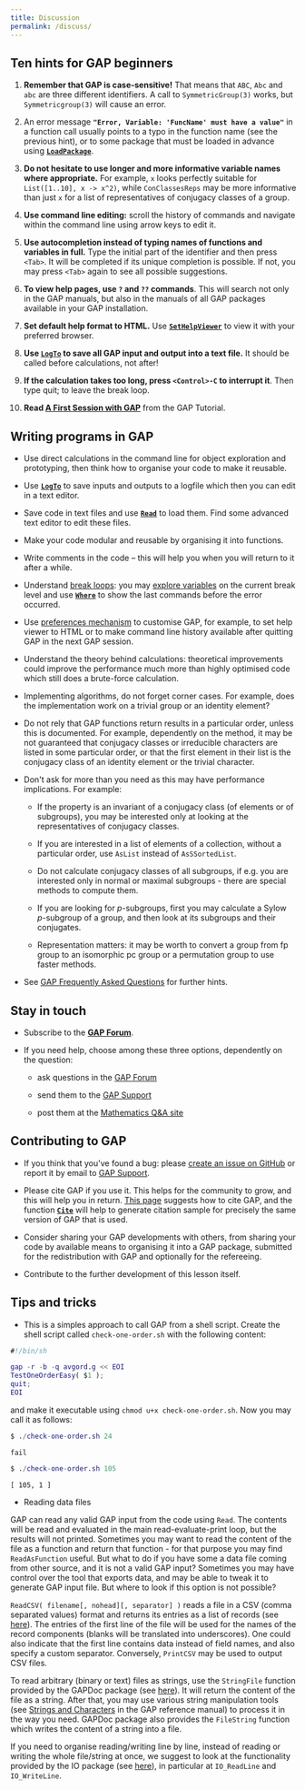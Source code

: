 ```yaml
---
title: Discussion
permalink: /discuss/
---
```


## Ten hints for GAP beginners

1. **Remember that GAP is case-sensitive!** That means that `ABC`, `Abc` and `abc`
  are three different identifiers. A call to `SymmetricGroup(3)` works, but
  `Symmetricgroup(3)` will cause an error.

2. An error message **`"Error, Variable: 'FuncName' must have a value"`** in a
  function call usually points to a typo in the function name (see the previous hint),
  or to some package that must be loaded in advance using
  [**`LoadPackage`**](https://www.gap-system.org/Manuals/doc/ref/chap76.html#X79B373A77B29D1F5).

3. **Do not hesitate to use longer and more informative variable names where
  appropriate.** For example, `x` looks perfectly suitable for `List([1..10], x -> x^2)`,
  while `ConClassesReps` may be more informative than just `x` for a list of
  representatives of conjugacy classes of a group.

4. **Use command line editing:** scroll the history of commands and navigate within
  the command line using arrow keys to edit it.

5. **Use autocompletion instead of typing names of functions and variables in full.**
  Type the initial part of the identifier and then press `<Tab>`. It will be
  completed if its unique completion is possible. If not, you may press `<Tab>`
  again to see all possible suggestions.

6. **To view help pages, use `?` and `??` commands**. This will search not only
  in the GAP manuals, but also in the manuals of all GAP packages available
  in your GAP installation.

7. **Set default help format to HTML.** Use
  [**`SetHelpViewer`**](https://www.gap-system.org/Manuals/doc/ref/chap2.html#X87C1BFB2826488B0)
  to view it with your preferred browser.

8. **Use [**`LogTo`**](https://www.gap-system.org/Manuals/doc/ref/chap9.html#X79813A6686894960)
  to save all GAP input and output into a text file.** It should be called before
  calculations, not after!

9. **If the calculation takes too long, press `<Control>-C` to interrupt it**.
  Then type quit; to leave the break loop.

10. **Read [A First Session with GAP](https://www.gap-system.org/Manuals/doc/tut/chap2.html)**
  from the GAP Tutorial.

## Writing programs in GAP

- Use direct calculations in the command line for object exploration and prototyping,
  then think how to organise your code to make it reusable.

- Use [**`LogTo`**](https://www.gap-system.org/Manuals/doc/ref/chap9.html#X79813A6686894960)
  to save inputs and outputs to a logfile which then you can edit in a text editor.

- Save code in text files and use
  [**`Read`**](https://www.gap-system.org/Manuals/doc/ref/chap9.html#X8373AC6B7D5F9167)
  to load them. Find some advanced text editor to edit these files.

- Make your code modular and reusable by organising it into functions.

- Write comments in the code – this will help you when you will return to it after a while.

- Understand [break loops](https://www.gap-system.org/Manuals/doc/ref/chap6.html#X8593B49F8705B486):
  you may [explore variables](https://www.gap-system.org/Manuals/doc/ref/chap6.html#X7EE5CF2C8419F061)
  on the current break level and use
  [**`Where`**](https://www.gap-system.org/Manuals/doc/ref/chap6.html#X7A7FFA2B7C1EF5A3)
  to show the last commands before the error occurred.

- Use [preferences mechanism](https://www.gap-system.org/Manuals/doc/ref/chap3.html#X7FD66F977A3B02DF)
  to customise GAP, for example, to set help viewer to HTML or to make command line history available
  after quitting GAP in the next GAP session.

- Understand the theory behind calculations: theoretical improvements could improve
  the performance much more than highly optimised code which still does a brute-force calculation.

- Implementing algorithms, do not forget corner cases. For example, does the implementation
  work on a trivial group or an identity element?

- Do not rely that GAP functions return results in a particular order, unless this
  is documented. For example, dependently on the method, it may be not guaranteed
  that conjugacy classes or irreducible characters are listed in some particular
  order, or that the first element in their list is the conjugacy class of an identity
  element or the trivial character.

- Don't ask for more than you need as this may have performance implications.
  For example:

  - If the property is an invariant of a conjugacy class (of elements or of
    subgroups), you may be interested only at looking at the representatives
    of conjugacy classes.

  - If you are interested in a list of elements of a collection, without a
    particular order, use `AsList` instead of `AsSSortedList`.

  - Do not calculate conjugacy classes of all subgroups, if e.g. you are
    interested only in normal or maximal subgroups - there are special
    methods to compute them.

  - If you are looking for *p*\-subgroups, first you may calculate
    a Sylow *p*\-subgroup of a group, and then look at its subgroups
    and their conjugates.

  - Representation matters: it may be worth to convert a group from fp group
    to an isomorphic pc group or a permutation group to use faster methods.

- See [GAP Frequently Asked Questions](https://www.gap-system.org/Faq/faq.html) for further hints.

## Stay in touch

- Subscribe to the **[GAP Forum](https://www.gap-system.org/Contacts/Forum/forum.html)**.

- If you need help, choose among these three options, dependently on the question:

  - ask questions in the [GAP Forum](https://www.gap-system.org/Contacts/Forum/forum.html)

  - send them to the [GAP Support](https://www.gap-system.org/Contacts/People/supportgroup.html)

  - post them at the [Mathematics Q\&A site](https://math.stackexchange.com/questions/tagged/gap?sort=frequent&pageSize=50)

## Contributing to GAP

- If you think that you've found a bug: please
  [create an issue on GitHub](https://github.com/gap-system/gap/issues) or
  report it by email to [GAP Support](https://www.gap-system.org/Contacts/People/supportgroup.html).

- Please cite GAP if you use it. This helps for the community to grow,
  and this will help you in return.
  [This page](https://www.gap-system.org/Contacts/cite.html)
  suggests how to cite GAP, and the function
  [**`Cite`**](https://www.gap-system.org/Manuals/doc/ref/chap76.html#X79637D9A7B1AD7F7)
  will help to generate citation sample for precisely the same version of GAP that is used.

- Consider sharing your GAP developments with others, from sharing your code by
  available means to organising it into a GAP package, submitted for the redistribution
  with GAP and optionally for the refereeing.

- Contribute to the further development of this lesson itself.

## Tips and tricks

- This is a simples approach to call GAP from a shell script. Create the shell
  script called `check-one-order.sh` with the following content:

```gap
#!/bin/sh

gap -r -b -q avgord.g << EOI
TestOneOrderEasy( $1 );
quit;
EOI
```

and make it executable using `chmod u+x check-one-order.sh`. Now you may call
it as follows:

```gap
$ ./check-one-order.sh 24
```

```output
fail
```

```gap
$ ./check-one-order.sh 105
```

```output
[ 105, 1 ]
```

- Reading data files

GAP can read any valid GAP input from the code using `Read`. The contents will
be read and evaluated in the main read-evaluate-print loop, but the results will
not printed. Sometimes you may want to read the content of the file as a function
and return that function - for that purpose you may find `ReadAsFunction` useful.
But what to do if you have some a data file coming from other source, and it is
not a valid GAP input? Sometimes you may have control over the tool that exports
data, and may be able to tweak it to generate GAP input file. But where to look
if this option is not possible?

`ReadCSV( filename[, nohead][, separator] )` reads a file in a CSV (comma
separated values) format and returns its entries as a list of records
(see [here](https://www.gap-system.org/Manuals/doc/ref/chap10.html#X848DD7DC79363341)).
The entries of the first line of the file will be used for the names
of the record components (blanks will be translated into underscores).
One could also indicate that the first line contains data instead of
field names, and also specify a custom separator. Conversely, `PrintCSV`
may be used to output CSV files.

To read arbitrary (binary or text) files as strings, use the `StringFile`
function provided by the GAPDoc package (see
[here](https://www.gap-system.org/Manuals/pkg/GAPDoc-1.5.1/doc/chap6.html#X7E14D32181FBC3C3)).
It will return the content of the file as a string.
After that, you may use various string manipulation tools (see
[Strings and Characters](https://www.gap-system.org/Manuals/doc/ref/chap27.html)
in the GAP reference manual) to process it in the way you need. GAPDoc package
also provides the `FileString` function which writes the content of a string
into a file.

If you need to organise reading/writing line by line, instead of reading or
writing the whole file/string at once, we suggest to look at the functionality
provided by the IO package
(see [here](https://www.gap-system.org/Manuals/pkg/io-4.4.6/doc/chap4.html)),
in particular at `IO_ReadLine` and `IO_WriteLine`.


